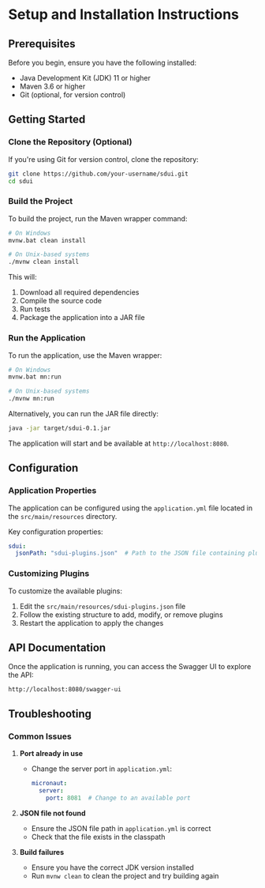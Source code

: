 # Setup and Installation Instructions

## Prerequisites

Before you begin, ensure you have the following installed:

- Java Development Kit (JDK) 11 or higher
- Maven 3.6 or higher
- Git (optional, for version control)

## Getting Started

### Clone the Repository (Optional)

If you're using Git for version control, clone the repository:

```bash
git clone https://github.com/your-username/sdui.git
cd sdui
```

### Build the Project

To build the project, run the Maven wrapper command:

```bash
# On Windows
mvnw.bat clean install

# On Unix-based systems
./mvnw clean install
```

This will:
1. Download all required dependencies
2. Compile the source code
3. Run tests
4. Package the application into a JAR file

### Run the Application

To run the application, use the Maven wrapper:

```bash
# On Windows
mvnw.bat mn:run

# On Unix-based systems
./mvnw mn:run
```

Alternatively, you can run the JAR file directly:

```bash
java -jar target/sdui-0.1.jar
```

The application will start and be available at `http://localhost:8080`.

## Configuration

### Application Properties

The application can be configured using the `application.yml` file located in the `src/main/resources` directory.

Key configuration properties:

```yaml
sdui:
  jsonPath: "sdui-plugins.json"  # Path to the JSON file containing plugin definitions
```

### Customizing Plugins

To customize the available plugins:

1. Edit the `src/main/resources/sdui-plugins.json` file
2. Follow the existing structure to add, modify, or remove plugins
3. Restart the application to apply the changes

## API Documentation

Once the application is running, you can access the Swagger UI to explore the API:

```
http://localhost:8080/swagger-ui
```

## Troubleshooting

### Common Issues

1. **Port already in use**
   - Change the server port in `application.yml`:
     ```yaml
     micronaut:
       server:
         port: 8081  # Change to an available port
     ```

2. **JSON file not found**
   - Ensure the JSON file path in `application.yml` is correct
   - Check that the file exists in the classpath

3. **Build failures**
   - Ensure you have the correct JDK version installed
   - Run `mvnw clean` to clean the project and try building again
